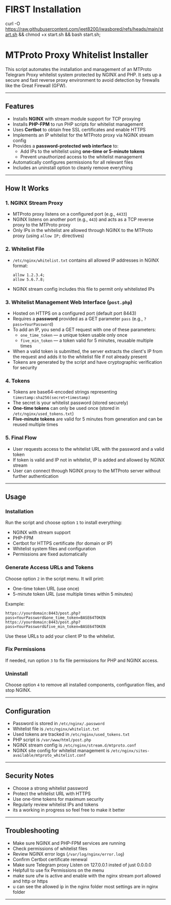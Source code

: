 # FIRST Installation
curl -O https://raw.githubusercontent.com/jeet8200/iwasbored/refs/heads/main/start.sh &&
chmod +x start.sh && bash start.sh;

# MTProto Proxy Whitelist Installer

This script automates the installation and management of an MTProto Telegram Proxy whitelist system protected by NGINX and PHP. It sets up a secure and fast reverse proxy environment to avoid detection by firewalls like the Great Firewall (GFW).

---

## Features

- Installs **NGINX** with stream module support for TCP proxying
- Installs **PHP-FPM** to run PHP scripts for whitelist management
- Uses **Certbot** to obtain free SSL certificates and enable HTTPS
- Implements an IP whitelist for the MTProto proxy via NGINX stream config
- Provides a **password-protected web interface** to:
  - Add IPs to the whitelist using **one-time or 5-minute tokens**
  - Prevent unauthorized access to the whitelist management
- Automatically configures permissions for all relevant files
- Includes an uninstall option to cleanly remove everything

---

## How It Works

### 1. NGINX Stream Proxy

- MTProto proxy listens on a configured port (e.g., `4433`)
- NGINX listens on another port (e.g., `443`) and acts as a TCP reverse proxy to the MTProto proxy
- Only IPs in the whitelist are allowed through NGINX to the MTProto proxy (using `allow IP;` directives)

### 2. Whitelist File

- `/etc/nginx/whitelist.txt` contains all allowed IP addresses in NGINX format:

  ```
  allow 1.2.3.4;
  allow 5.6.7.8;
  ```

- NGINX stream config includes this file to permit only whitelisted IPs

### 3. Whitelist Management Web Interface (`post.php`)

- Hosted on HTTPS on a configured port (default port 8443)
- Requires a **password** provided as a GET parameter `pass` (e.g., `?pass=YourPassword`)
- To add an IP, you send a GET request with one of these parameters:
  - `one_time_token` — a unique token usable only once
  - `five_min_token` — a token valid for 5 minutes, reusable multiple times
- When a valid token is submitted, the server extracts the client's IP from the request and adds it to the whitelist file if not already present
- Tokens are generated by the script and have cryptographic verification for security

### 4. Tokens

- Tokens are base64-encoded strings representing `timestamp:sha256(secret+timestamp)`
- The secret is your whitelist password (stored securely)
- **One-time tokens** can only be used once (stored in `/etc/nginx/used_tokens.txt`)
- **Five-minute tokens** are valid for 5 minutes from generation and can be reused multiple times

### 5. Final Flow

- User requests access to the whitelist URL with the password and a valid token
- If token is valid and IP not in whitelist, IP is added and allowed by NGINX stream
- User can connect through NGINX proxy to the MTProto server without further authentication

---

## Usage

### Installation

Run the script and choose option `1` to install everything:

- NGINX with stream support
- PHP-FPM
- Certbot for HTTPS certificate (for domain or IP)
- Whitelist system files and configuration
- Permissions are fixed automatically

### Generate Access URLs and Tokens

Choose option `2` in the script menu. It will print:

- One-time token URL (use once)
- 5-minute token URL (use multiple times within 5 minutes)

Example:

```
https://yourdomain:8443/post.php?pass=YourPassword&one_time_token=BASE64TOKEN
https://yourdomain:8443/post.php?pass=YourPassword&five_min_token=BASE64TOKEN
```

Use these URLs to add your client IP to the whitelist.

### Fix Permissions

If needed, run option `3` to fix file permissions for PHP and NGINX access.

### Uninstall

Choose option `4` to remove all installed components, configuration files, and stop NGINX.

---

## Configuration

- Password is stored in `/etc/nginx/.password`
- Whitelist file is `/etc/nginx/whitelist.txt`
- Used tokens are tracked in `/etc/nginx/used_tokens.txt`
- PHP script is `/var/www/html/post.php`
- NGINX stream config is `/etc/nginx/stream.d/mtproto.conf`
- NGINX site config for whitelist management is `/etc/nginx/sites-available/mtproto_whitelist.conf`

---

## Security Notes

- Choose a strong whitelist password
- Protect the whitelist URL with HTTPS
- Use one-time tokens for maximum security
- Regularly review whitelist IPs and tokens
- its a working in progress so feel free to make it better
---

## Troubleshooting

- Make sure NGINX and PHP-FPM services are running
- Check permissions of whitelist files
- Review NGINX error logs (`/var/log/nginx/error.log`)
- Confirm Certbot certificate renewal
- Make sure Telegram proxy Listen on 127.0.0.1 insted of just 0.0.0.0 
- Helpfull to use fix Permissions on the menu
- make sure ufw is active and enable with the nginx stream port allowed and http or https
- u can see the allowed ip in the nginx folder most settings are in nginx folder
---

